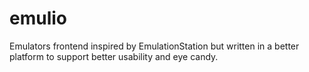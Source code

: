 # emulio
Emulators frontend inspired by EmulationStation but written in a better platform to support better usability and eye candy.
